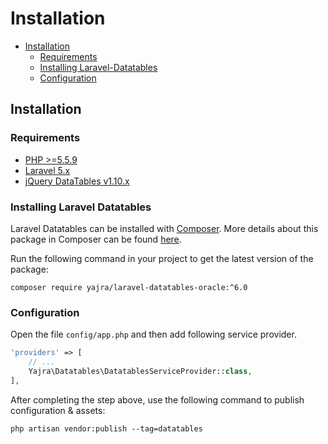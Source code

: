 # Installation

- [Installation](#installation)
	- [Requirements](#requirements)
    - [Installing Laravel-Datatables](#installing-laravel-datatables-oracle)
    - [Configuration](#configuration)

<a name="installation"></a>
## Installation

<a name="requirements"></a>
### Requirements

- [PHP >=5.5.9](http://php.net/)
- [Laravel 5.x](https://github.com/laravel/framework)
- [jQuery DataTables v1.10.x](http://datatables.net/)

<a name="installing-laravel-datatables-oracle"></a>
### Installing Laravel Datatables

Laravel Datatables can be installed with [Composer](http://getcomposer.org/doc/00-intro.md). More details about this package in Composer can be found [here](https://packagist.org/packages/yajra/laravel-datatables-oracle).

Run the following command in your project to get the latest version of the package:

```
composer require yajra/laravel-datatables-oracle:^6.0
```

<a name="configuration"></a>
### Configuration

Open the file ```config/app.php``` and then add following service provider.

```php
'providers' => [
    // ...
    Yajra\Datatables\DatatablesServiceProvider::class,
],
```

After completing the step above, use the following command to publish configuration & assets:

```
php artisan vendor:publish --tag=datatables
```

